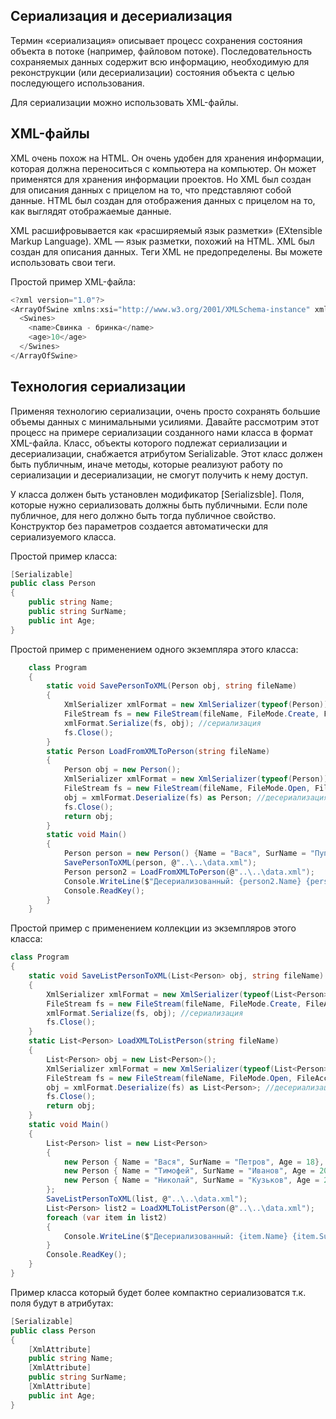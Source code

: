 ## Сериализация и десериализация

Термин «сериализация» описывает процесс сохранения состояния объекта в потоке (например, файловом потоке). Последовательность сохраняемых данных содержит всю информацию, необходимую для реконструкции (или десериализации) состояния объекта с целью последующего использования. 

Для сериализации можно использовать XML-файлы.

## XML-файлы
XML очень похож на HTML. Он очень удобен для хранения информации, которая должна переноситься с компьютера на компьютер. Он может применятся для хранения информации проектов. Но XML был создан для описания данных с прицелом на то, что представляют собой данные. HTML был создан для отображения данных с прицелом на то, как выглядят отображаемые данные.

XML расшифровывается как «расширяемый язык разметки» (EXtensible Markup Language). XML — язык разметки, похожий на HTML. XML был создан для описания данных. Теги XML не предопределены. Вы можете использовать свои теги.

Простой пример XML-файла:
```csharp
<?xml version="1.0"?>
<ArrayOfSwine xmlns:xsi="http://www.w3.org/2001/XMLSchema-instance" xmlns:xsd="http://www.w3.org/2001/XMLSchema">
  <Swines>
    <name>Свинка - бринка</name>
    <age>10</age>
  </Swines>
</ArrayOfSwine>
```

## Технология сериализации

Применяя технологию сериализации, очень просто сохранять большие объемы данных с минимальными усилиями. Давайте рассмотрим этот процесс на примере сериализации созданного нами класса в формат XML-файла. Класс, объекты которого подлежат сериализации и десериализации, снабжается атрибутом Serializable. Этот класс должен быть публичным, иначе методы, которые реализуют работу по сериализации и десериализации, не смогут получить к нему доступ.

У класса должен быть установлен модификатор [Serializsble]. Поля, которые нужно сериализовать должны быть публичными. Если поле публичное, для него должно быть тогда публичное свойство. Конструктор без параметров создается автоматически для сериализуемого класса.

Простой пример класса:
```csharp
[Serializable]
public class Person
{
    public string Name;
    public string SurName;
    public int Age;
}
```
Простой пример с применением одного экземпляра этого класса:
```csharp
    class Program
    {
        static void SavePersonToXML(Person obj, string fileName)
        {
            XmlSerializer xmlFormat = new XmlSerializer(typeof(Person)); //формат сериализации
            FileStream fs = new FileStream(fileName, FileMode.Create, FileAccess.Write); //файловый поток
            xmlFormat.Serialize(fs, obj); //сериализация
            fs.Close();
        }
        static Person LoadFromXMLToPerson(string fileName)
        {
            Person obj = new Person();
            XmlSerializer xmlFormat = new XmlSerializer(typeof(Person)); //формат сериализации
            FileStream fs = new FileStream(fileName, FileMode.Open, FileAccess.Read); //файловый поток
            obj = xmlFormat.Deserialize(fs) as Person; //десериализация
            fs.Close(); 
            return obj;
        }
        static void Main()
        {
            Person person = new Person() {Name = "Вася", SurName = "Пупкин", Age = 23};
            SavePersonToXML(person, @"..\..\data.xml");
            Person person2 = LoadFromXMLToPerson(@"..\..\data.xml");
            Console.WriteLine($"Десериализованный: {person2.Name} {person2.SurName} {person2.Age} лет");
            Console.ReadKey();
        }
    }
```
Простой пример с применением коллекции из экземпляров этого класса:
```csharp
class Program
{
    static void SaveListPersonToXML(List<Person> obj, string fileName)
    {
        XmlSerializer xmlFormat = new XmlSerializer(typeof(List<Person>)); //формат сериализации
        FileStream fs = new FileStream(fileName, FileMode.Create, FileAccess.Write); //файловый поток
        xmlFormat.Serialize(fs, obj); //сериализация
        fs.Close();
    }
    static List<Person> LoadXMLToListPerson(string fileName)
    {
        List<Person> obj = new List<Person>();
        XmlSerializer xmlFormat = new XmlSerializer(typeof(List<Person>)); //формат сериализации
        FileStream fs = new FileStream(fileName, FileMode.Open, FileAccess.Read); //файловый поток
        obj = xmlFormat.Deserialize(fs) as List<Person>; //десериализация
        fs.Close(); 
        return obj;
    }
    static void Main()
    {
        List<Person> list = new List<Person>
        {
            new Person { Name = "Вася", SurName = "Петров", Age = 18}, 
            new Person { Name = "Тимофей", SurName = "Иванов", Age = 20}, 
            new Person { Name = "Николай", SurName = "Кузьков", Age = 24}, 
        };
        SaveListPersonToXML(list, @"..\..\data.xml");
        List<Person> list2 = LoadXMLToListPerson(@"..\..\data.xml");
        foreach (var item in list2)
        {
            Console.WriteLine($"Десериализованный: {item.Name} {item.SurName} {item.Age} лет");
        }
        Console.ReadKey();
    }
}
```
Пример класса который будет более компактно сериализоватся т.к. поля будут в атрибутах:
```csharp
[Serializable]
public class Person
{
    [XmlAttribute]   
    public string Name;
    [XmlAttribute]   
    public string SurName;
    [XmlAttribute]   
    public int Age;
}
```



